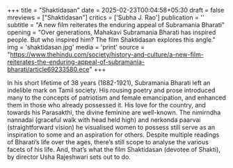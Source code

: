 +++
title = "Shaktidasan"
date = 2025-02-23T00:04:58+05:30
draft = false
mreviews = ["Shaktidasan"]
critics = ['Subha J. Rao']
publication = ''
subtitle = "A new film reiterates the enduring appeal of Subramania Bharati"
opening = "Over generations, Mahakavi Subramania Bharati has inspired people. But who inspired him? The film Shaktidasan explores this angle."
img = 'shaktidasan.jpg'
media = 'print'
source = "https://www.thehindu.com/society/history-and-culture/a-new-film-reiterates-the-enduring-appeal-of-subramania-bharati/article69233580.ece"
+++

In his short lifetime of 38 years (1882-1921), Subramania Bharati left an indelible mark on Tamil society. His rousing poetry and prose introduced many to the concepts of patriotism and female emancipation, and enhanced them in those who already possessed it. His love for the country, and towards his Parasakthi, the divine feminine are well-known. The nimirndha nannadai (graceful walk with head held high) and nerkonda paarvai (straightforward vision) he visualised women to possess still serve as an inspiration to some and an aspiration for others. Despite multiple readings of Bharati’s life over the ages, there’s still scope to analyse the various facets of his life. And, that’s what the film Shaktidasan (devotee of Shakti), by director Usha Rajeshwari sets out to do.

